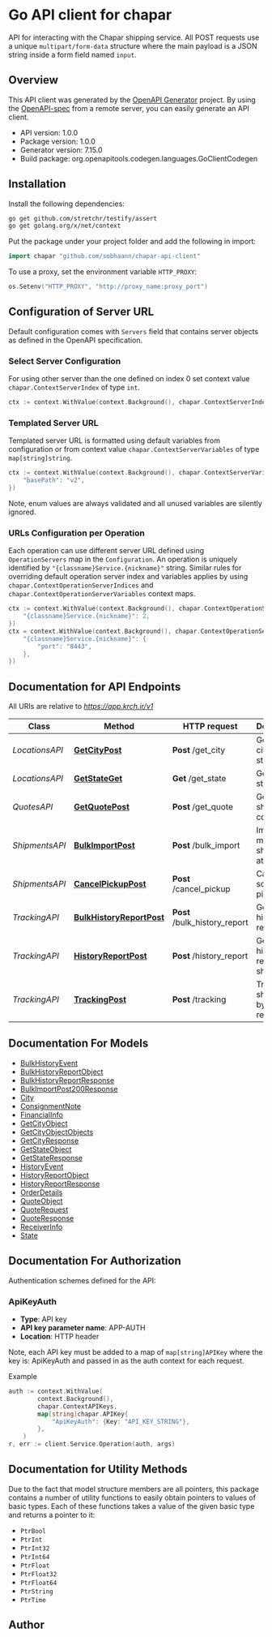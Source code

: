 # Go API client for chapar

API for interacting with the Chapar shipping service. All POST requests use a unique `multipart/form-data` structure where the main payload is a JSON string inside a form field named `input`.

## Overview
This API client was generated by the [OpenAPI Generator](https://openapi-generator.tech) project.  By using the [OpenAPI-spec](https://www.openapis.org/) from a remote server, you can easily generate an API client.

- API version: 1.0.0
- Package version: 1.0.0
- Generator version: 7.15.0
- Build package: org.openapitools.codegen.languages.GoClientCodegen

## Installation

Install the following dependencies:

```sh
go get github.com/stretchr/testify/assert
go get golang.org/x/net/context
```

Put the package under your project folder and add the following in import:

```go
import chapar "github.com/sobhaann/chapar-api-client"
```

To use a proxy, set the environment variable `HTTP_PROXY`:

```go
os.Setenv("HTTP_PROXY", "http://proxy_name:proxy_port")
```

## Configuration of Server URL

Default configuration comes with `Servers` field that contains server objects as defined in the OpenAPI specification.

### Select Server Configuration

For using other server than the one defined on index 0 set context value `chapar.ContextServerIndex` of type `int`.

```go
ctx := context.WithValue(context.Background(), chapar.ContextServerIndex, 1)
```

### Templated Server URL

Templated server URL is formatted using default variables from configuration or from context value `chapar.ContextServerVariables` of type `map[string]string`.

```go
ctx := context.WithValue(context.Background(), chapar.ContextServerVariables, map[string]string{
	"basePath": "v2",
})
```

Note, enum values are always validated and all unused variables are silently ignored.

### URLs Configuration per Operation

Each operation can use different server URL defined using `OperationServers` map in the `Configuration`.
An operation is uniquely identified by `"{classname}Service.{nickname}"` string.
Similar rules for overriding default operation server index and variables applies by using `chapar.ContextOperationServerIndices` and `chapar.ContextOperationServerVariables` context maps.

```go
ctx := context.WithValue(context.Background(), chapar.ContextOperationServerIndices, map[string]int{
	"{classname}Service.{nickname}": 2,
})
ctx = context.WithValue(context.Background(), chapar.ContextOperationServerVariables, map[string]map[string]string{
	"{classname}Service.{nickname}": {
		"port": "8443",
	},
})
```

## Documentation for API Endpoints

All URIs are relative to *https://app.krch.ir/v1*

Class | Method | HTTP request | Description
------------ | ------------- | ------------- | -------------
*LocationsAPI* | [**GetCityPost**](docs/LocationsAPI.md#getcitypost) | **Post** /get_city | Get list of cities for a state
*LocationsAPI* | [**GetStateGet**](docs/LocationsAPI.md#getstateget) | **Get** /get_state | Get list of states
*QuotesAPI* | [**GetQuotePost**](docs/QuotesAPI.md#getquotepost) | **Post** /get_quote | Get a shipping cost quote
*ShipmentsAPI* | [**BulkImportPost**](docs/ShipmentsAPI.md#bulkimportpost) | **Post** /bulk_import | Import multiple shipments at once
*ShipmentsAPI* | [**CancelPickupPost**](docs/ShipmentsAPI.md#cancelpickuppost) | **Post** /cancel_pickup | Cancel a scheduled pickup
*TrackingAPI* | [**BulkHistoryReportPost**](docs/TrackingAPI.md#bulkhistoryreportpost) | **Post** /bulk_history_report | Get a bulk history report
*TrackingAPI* | [**HistoryReportPost**](docs/TrackingAPI.md#historyreportpost) | **Post** /history_report | Get a history report for shipments
*TrackingAPI* | [**TrackingPost**](docs/TrackingAPI.md#trackingpost) | **Post** /tracking | Track shipments by reference


## Documentation For Models

 - [BulkHistoryEvent](docs/BulkHistoryEvent.md)
 - [BulkHistoryReportObject](docs/BulkHistoryReportObject.md)
 - [BulkHistoryReportResponse](docs/BulkHistoryReportResponse.md)
 - [BulkImportPost200Response](docs/BulkImportPost200Response.md)
 - [City](docs/City.md)
 - [ConsignmentNote](docs/ConsignmentNote.md)
 - [FinancialInfo](docs/FinancialInfo.md)
 - [GetCityObject](docs/GetCityObject.md)
 - [GetCityObjectObjects](docs/GetCityObjectObjects.md)
 - [GetCityResponse](docs/GetCityResponse.md)
 - [GetStateObject](docs/GetStateObject.md)
 - [GetStateResponse](docs/GetStateResponse.md)
 - [HistoryEvent](docs/HistoryEvent.md)
 - [HistoryReportObject](docs/HistoryReportObject.md)
 - [HistoryReportResponse](docs/HistoryReportResponse.md)
 - [OrderDetails](docs/OrderDetails.md)
 - [QuoteObject](docs/QuoteObject.md)
 - [QuoteRequest](docs/QuoteRequest.md)
 - [QuoteResponse](docs/QuoteResponse.md)
 - [ReceiverInfo](docs/ReceiverInfo.md)
 - [State](docs/State.md)


## Documentation For Authorization


Authentication schemes defined for the API:
### ApiKeyAuth

- **Type**: API key
- **API key parameter name**: APP-AUTH
- **Location**: HTTP header

Note, each API key must be added to a map of `map[string]APIKey` where the key is: ApiKeyAuth and passed in as the auth context for each request.

Example

```go
auth := context.WithValue(
		context.Background(),
		chapar.ContextAPIKeys,
		map[string]chapar.APIKey{
			"ApiKeyAuth": {Key: "API_KEY_STRING"},
		},
	)
r, err := client.Service.Operation(auth, args)
```


## Documentation for Utility Methods

Due to the fact that model structure members are all pointers, this package contains
a number of utility functions to easily obtain pointers to values of basic types.
Each of these functions takes a value of the given basic type and returns a pointer to it:

* `PtrBool`
* `PtrInt`
* `PtrInt32`
* `PtrInt64`
* `PtrFloat`
* `PtrFloat32`
* `PtrFloat64`
* `PtrString`
* `PtrTime`

## Author



